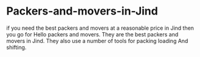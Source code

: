 # Packers-and-movers-in-Jind
if you need the best packers and movers at a reasonable price in Jind then you go for Hello packers and movers. They are the best packers and movers in Jind. They also use a number of tools for packing loading And shifting.
